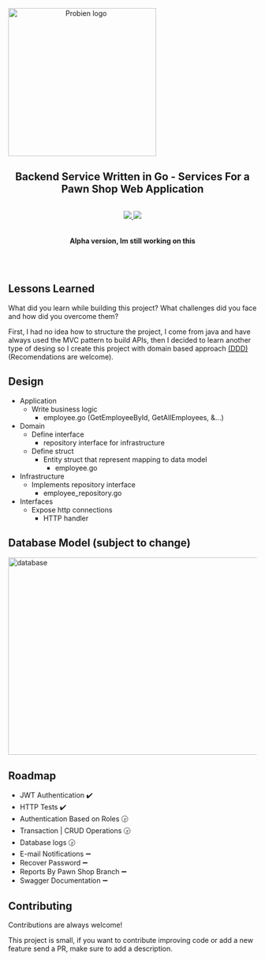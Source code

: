 
<div align="center" style="display:flex;flex-direction:column;">
    <img width="300" src="https://imgdb.net/storage/uploads/495cc30ad5b741033ede8604cb0ef566cb48b5685a252f34de460850dabb82f6.png" alt="Probien logo"/>
  <h2>Backend Service Written in Go - Services For a Pawn Shop Web Application</h2>
  <p>
    <a target="_blank" href="https://crowdin.com/project/excalidraw">
      <img src="https://img.shields.io/badge/License-GPL%20v3-yellow.svg">
    </a>
        <a target="_blank" href="https://crowdin.com/project/excalidraw">
      <img src="https://img.shields.io/github/last-commit/ThePandaDevs/Probien-Backend">
    </a>
      <h4>Alpha version, Im still working on this</h4>
  </p>
</div>

## Lessons Learned

What did you learn while building this project? What challenges did you face and how did you overcome them?

First, I had no idea how to structure the project, I come from java and have always used the MVC pattern to build APIs, then I decided to learn another type of desing so I create this project with domain based approach [(DDD)](https://airbrake.io/blog/software-design/domain-driven-design) (Recomendations are welcome). 

## Design

- Application
  - Write business logic
    - employee.go (GetEmployeeById, GetAllEmployees, &...)
- Domain
  - Define interface
    - repository interface for infrastructure
  - Define struct
    - Entity struct that represent mapping to data model
      - employee.go
- Infrastructure
  - Implements repository interface
    - employee_repository.go
- Interfaces
  - Expose http connections
    - HTTP handler

## Database Model (subject to change)

<img width="1200" height="400" src="https://imgdb.net/storage/uploads/25847851dc958eb3e3dd6742dd036e6c06c083a116c524c4cdcfc146cee00034.png" alt="database"/>


## Roadmap

- JWT Authentication :heavy_check_mark:
- HTTP Tests :heavy_check_mark:
- Authentication Based on Roles :clock330:
- Transaction | CRUD Operations :clock330:
- Database logs :clock330:
- E-mail Notifications :heavy_minus_sign:
- Recover Password :heavy_minus_sign:
- Reports By Pawn Shop Branch :heavy_minus_sign:
- Swagger Documentation :heavy_minus_sign:

## Contributing

Contributions are always welcome!

This project is small, if you want to contribute improving code or add a new feature send a PR, make sure to add a description.


